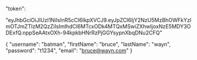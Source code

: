 "token": 

"eyJhbGciOiJIUzI1NiIsInR5cCI6IkpXVCJ9.eyJpZCI6IjY2NzU5MzBhOWFkYzlmOTJmZTIzM2QzZiIsImlhdCI6MTcxODk4MTQxMSwiZXhwIjoxNzE5MDY3ODExfQ.nppSeAAtxOXh-94kpkbHNrRzPjGGYsypnXbqDNu2CFQ"

{
    "username": "batman",
     "firstName": "bruce",
     "lastName": "wayn",
     "password": "t1234",
     "email": "bruce@wayn.com"
}


